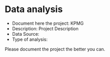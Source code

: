 # Data analysis
- Document here the project: KPMG
- Description: Project Description
- Data Source:
- Type of analysis:

Please document the project the better you can.

